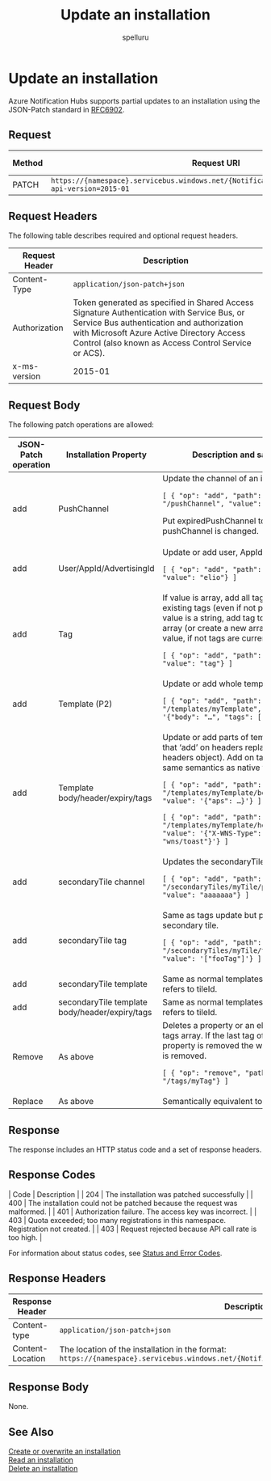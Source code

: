 ﻿---
title: "Update an installation"
ms.custom: ""
ms.date: "2019-04-05"
ms.prod: "azure"
ms.reviewer: ""
ms.service: "notification-hubs"
ms.suite: ""
ms.tgt_pltfrm: ""
ms.topic: "reference"
author: "spelluru"
ms.author: "spelluru"
manager: "timlt"

---


# Update an installation
Azure Notification Hubs supports partial updates to an installation using the JSON-Patch standard in [RFC6902](https://tools.ietf.org/html/rfc6902).

## Request

| Method | Request URI | HTTP version |
| ------ | ----------- | ------------ | 
| PATCH | `https://{namespace}.servicebus.windows.net/{NotificationHub}/installations/{id}?api-version=2015-01` | HTTP/1.1 |

## Request Headers

The following table describes required and optional request headers.

| Request Header | Description |
| -------------- | ----------- | 
| Content-Type | `application/json-patch+json` |
| Authorization | Token generated as specified in Shared Access Signature Authentication with Service Bus, or Service Bus authentication and authorization with Microsoft Azure Active Directory Access Control (also known as Access Control Service or ACS). |
| x-ms-version | 2015-01 |


## Request Body
The following patch operations are allowed:

| JSON-Patch operation | Installation Property | Description and sample |
| -------------------- | --------------------- | ---------------------- |
| add | PushChannel | Update the channel of an installation.<p>`[ { "op": "add", "path": "/pushChannel", "value": "aaaaaaa"} ]`</p><p>Put expiredPushChannel to true if pushChannel is changed.</p>
| add | User/AppId/AdvertisingId | Update or add user, AppId, AdvId value.<p>`[ { "op": "add", "path": "/user", "value": "elio"} ]`</p> 
| add | Tag | If value is array, add all tags in array to existing tags (even if not present). If value is a string, add tag to current array (or create a new array with single value, if not tags are currently present).<p>`[ { "op": "add", "path": "/tags", "value": "tag"} ]` |
| add | Template (P2) | Update or add whole template.<p>`[ { "op": "add", "path": "/templates/myTemplate", "value": '{"body": "…", "tags": ["tag"]}'} ]`|
| add | Template body/header/expiry/tags | Update or add parts of template (note that ‘add’ on headers replaces current headers object). Add on tags has the same semantics as native tags.<p>`[ { "op": "add", "path": "/templates/myTemplate/body", "value": '{"aps": …}'} ]`</p><p>`[ { "op": "add", "path": "/templates/myTemplate/headers", "value": '{"X-WNS-Type": "wns/toast"}'} ]`</p> |
| add | secondaryTile channel | Updates the secondaryTile channel.<p>`[ { "op": "add", "path": "/secondaryTiles/myTile/pushChannel", "value": "aaaaaaa"} ]`</p> |
| add | secondaryTile tag | Same as tags update but path refers to secondary tile.<p>`[ { "op": "add", "path": "/secondaryTiles/myTile/tags", "value": '["fooTag"]'} ]`</p> |
| add | secondaryTile template | Same as normal templates but path refers to tileId. |
| add | secondaryTile template body/header/expiry/tags | Same as normal templates but path refers to tileId. |
| Remove | As above | Deletes a property or an element of the tags array. If the last tag of the tags property is removed the whole property is removed. <p>`[ { "op": "remove", "path": "/tags/myTag"} ]`</p> |
| Replace | As above | Semantically equivalent to remove+add. |


## Response

The response includes an HTTP status code and a set of response headers.

## Response Codes

| Code | Description |
| 204 | The installation was patched successfully |
| 400 | The installation could not be patched because the request was malformed. |
| 401 | Authorization failure. The access key was incorrect. |
| 403 | Quota exceeded; too many registrations in this namespace. Registration not created. |
| 403 | Request rejected because API call rate is too high. |

For information about status codes, see [Status and Error Codes](/rest/api/storageservices/Common-REST-API-Error-Codes).

## Response Headers

| Response Header | Description |
| --------------- | ----------- | 
| Content-type | `application/json-patch+json` |
| Content-Location | The location of the installation in the format: `https://{namespace}.servicebus.windows.net/{NotificationHub}/installations/<installationId>` |

## Response Body

None.

## See Also

[Create or overwrite an installation](create-overwrite-installation.md)  
[Read an installation](read-installation.md)  
[Delete an installation](delete-installation.md)

